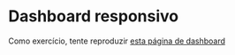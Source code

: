 # Dashboard responsivo

Como exercício, tente reproduzir [esta página de dashboard](https://www.w3schools.com/w3css/tryw3css_templates_analytics.htm)